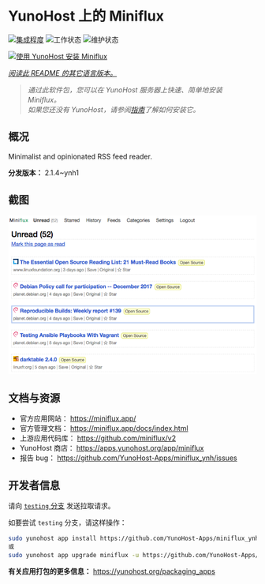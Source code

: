 <!--
注意：此 README 由 <https://github.com/YunoHost/apps/tree/master/tools/readme_generator> 自动生成
请勿手动编辑。
-->

# YunoHost 上的 Miniflux

[![集成程度](https://dash.yunohost.org/integration/miniflux.svg)](https://ci-apps.yunohost.org/ci/apps/miniflux/) ![工作状态](https://ci-apps.yunohost.org/ci/badges/miniflux.status.svg) ![维护状态](https://ci-apps.yunohost.org/ci/badges/miniflux.maintain.svg)

[![使用 YunoHost 安装 Miniflux](https://install-app.yunohost.org/install-with-yunohost.svg)](https://install-app.yunohost.org/?app=miniflux)

*[阅读此 README 的其它语言版本。](./ALL_README.md)*

> *通过此软件包，您可以在 YunoHost 服务器上快速、简单地安装 Miniflux。*  
> *如果您还没有 YunoHost，请参阅[指南](https://yunohost.org/install)了解如何安装它。*

## 概况

Minimalist and opinionated RSS feed reader.

**分发版本：** 2.1.4~ynh1

## 截图

![Miniflux 的截图](./doc/screenshots/overview.png)

## 文档与资源

- 官方应用网站： <https://miniflux.app/>
- 官方管理文档： <https://miniflux.app/docs/index.html>
- 上游应用代码库： <https://github.com/miniflux/v2>
- YunoHost 商店： <https://apps.yunohost.org/app/miniflux>
- 报告 bug： <https://github.com/YunoHost-Apps/miniflux_ynh/issues>

## 开发者信息

请向 [`testing` 分支](https://github.com/YunoHost-Apps/miniflux_ynh/tree/testing) 发送拉取请求。

如要尝试 `testing` 分支，请这样操作：

```bash
sudo yunohost app install https://github.com/YunoHost-Apps/miniflux_ynh/tree/testing --debug
或
sudo yunohost app upgrade miniflux -u https://github.com/YunoHost-Apps/miniflux_ynh/tree/testing --debug
```

**有关应用打包的更多信息：** <https://yunohost.org/packaging_apps>
